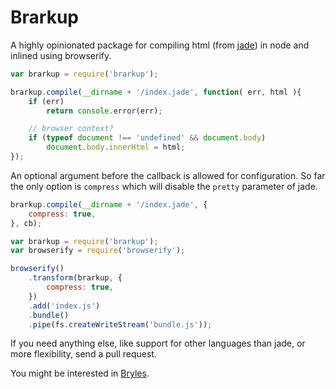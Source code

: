 # Brarkup

A highly opinionated package for compiling html (from
[jade](http://jade-lang.com/)) in node and inlined using browserify.

```js
var brarkup = require('brarkup');

brarkup.compile(__dirname + '/index.jade', function( err, html ){
	if (err)
		return console.error(err);

	// browser context?
	if (typeof document !== 'undefined' && document.body)
		document.body.innerHtml = html;
});
```

An optional argument before the callback is allowed for configuration. So far
the only option is `compress` which will disable the `pretty` parameter of
jade.

```js
brarkup.compile(__dirname + '/index.jade', {
	compress: true,
}, cb);
```

```js
var brarkup = require('brarkup');
var browserify = require('browserify');

browserify()
	.transform(brarkup, {
		compress: true,
	})
	.add('index.js')
	.bundle()
	.pipe(fs.createWriteStream('bundle.js'));
```

If you need anything else, like support for other languages than jade, or more
flexibility, send a pull request.

You might be interested in [Bryles](https://github.com/paylike/bryles).
